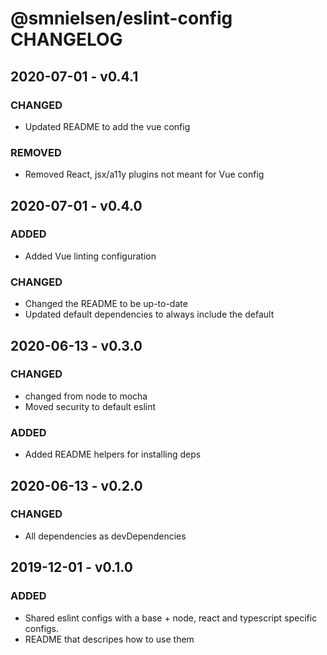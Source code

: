 # @smnielsen/eslint-config CHANGELOG

## 2020-07-01 - v0.4.1

### CHANGED

- Updated README to add the vue config

### REMOVED

- Removed React, jsx/a11y plugins not meant for Vue config

## 2020-07-01 - v0.4.0

### ADDED

- Added Vue linting configuration

### CHANGED

- Changed the README to be up-to-date
- Updated default dependencies to always include the default

## 2020-06-13 - v0.3.0

### CHANGED

- changed from node to mocha
- Moved security to default eslint

### ADDED

- Added README helpers for installing deps

## 2020-06-13 - v0.2.0

### CHANGED

- All dependencies as devDependencies

## 2019-12-01 - v0.1.0

### ADDED

- Shared eslint configs with a base + node, react and typescript specific configs.
- README that descripes how to use them
